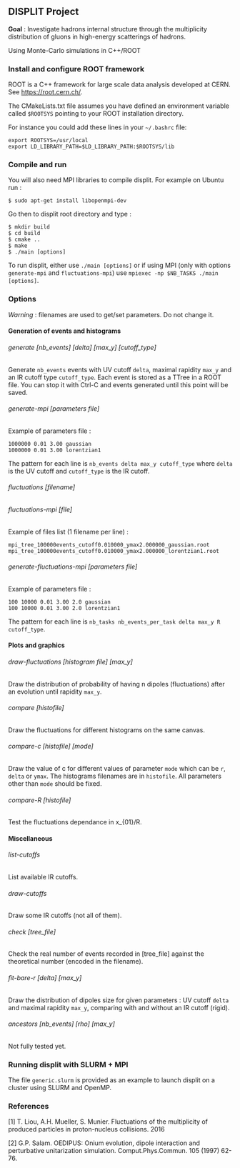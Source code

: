 ## DISPLIT Project
__Goal__ : Investigate hadrons internal structure through the multiplicity 
distribution of gluons in high-energy scatterings of hadrons.

Using Monte-Carlo simulations in C++/ROOT

### Install and configure ROOT framework
ROOT is a C++ framework for large scale data analysis developed at CERN.
See https://root.cern.ch/.

The CMakeLists.txt file assumes you have defined an environment variable called
`$ROOTSYS` pointing to your ROOT installation directory.

For instance you could add these lines in your `~/.bashrc` file:
```
export ROOTSYS=/usr/local
export LD_LIBRARY_PATH=$LD_LIBRARY_PATH:$ROOTSYS/lib
```

### Compile and run
You will also need MPI libraries to compile displit. For example on Ubuntu run :
```
$ sudo apt-get install libopenmpi-dev
```

Go then to displit root directory and type :
```
$ mkdir build
$ cd build
$ cmake ..
$ make
$ ./main [options]
```

To run displit, either use `./main [options]` or if using MPI 
(only with options `generate-mpi` and `fluctuations-mpi`) 
use `mpiexec -np $NB_TASKS ./main [options]`.

### Options
*Warning* : filenames are used to get/set parameters. Do not change it.


#### Generation of events and histograms
###### generate [nb_events] [delta] [max_y] [cutoff_type]
Generate `nb_events` events with UV cutoff `delta`, maximal rapidity `max_y` and
an IR cutoff type `cutoff_type`. Each event is stored as a TTree in a ROOT file.
You can stop it with Ctrl-C and events generated until this point will be saved.

###### generate-mpi [parameters file]
Example of parameters file :
```
1000000 0.01 3.00 gaussian
1000000 0.01 3.00 lorentzian1
```
The pattern for each line is `nb_events delta max_y cutoff_type` where `delta` 
is the UV cutoff and `cutoff_type` is the IR cutoff.

###### fluctuations [filename]
###### fluctuations-mpi [file]
Example of files list (1 filename per line) :
```
mpi_tree_100000events_cutoff0.010000_ymax2.000000_gaussian.root
mpi_tree_100000events_cutoff0.010000_ymax2.000000_lorentzian1.root
```

###### generate-fluctuations-mpi [parameters file]
Example of parameters file :
```
100 10000 0.01 3.00 2.0 gaussian
100 10000 0.01 3.00 2.0 lorentzian1
```
The pattern for each line is `nb_tasks nb_events_per_task delta max_y R cutoff_type`.

#### Plots and graphics
###### draw-fluctuations [histogram file] [max_y]
Draw the distribution of probability of having n dipoles (fluctuations) after an evolution until
rapidity `max_y`. 

###### compare [histofile]
Draw the fluctuations for different histograms on the same canvas.

###### compare-c [histofile] [mode]
Draw the value of c for different values of parameter `mode` which can be `r`, 
`delta` or `ymax`. The histograms filenames are in `histofile`. All parameters
other than `mode` should be fixed.

###### compare-R [histofile]
Test the fluctuations dependance in x_{01}/R.

#### Miscellaneous
###### list-cutoffs
List available IR cutoffs.

###### draw-cutoffs
Draw some IR cutoffs (not all of them).

###### check [tree_file]
Check the real number of events recorded in [tree_file] against the theoretical number (encoded in
the filename).

###### fit-bare-r [delta] [max_y]
Draw the distribution of dipoles size for given parameters : UV cutoff `delta` and
maximal rapidity `max_y`, comparing with and without an IR cutoff (rigid).

###### ancestors [nb_events] [rho] [max_y]
Not fully tested yet.

### Running displit with SLURM + MPI
The file `generic.slurm` is provided as an example to launch displit on a cluster
using SLURM and OpenMP.

### References
[1] T. Liou, A.H. Mueller, S. Munier. 
Fluctuations of the multiplicity of produced particles in proton-nucleus collisions.
2016

[2] G.P. Salam.
OEDIPUS: Onium evolution, dipole interaction and perturbative unitarization simulation.
Comput.Phys.Commun. 105 (1997) 62-76.